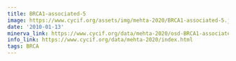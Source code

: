 ```yaml
---
title: BRCA1-associated-5
image: https://www.cycif.org/assets/img/mehta-2020/BRCA1-associated-5.jpg
date: '2010-01-13'
minerva_link: https://www.cycif.org/data/mehta-2020/osd-BRCA1-associated-5.html
info_link: https://www.cycif.org/data/mehta-2020/index.html
tags: BRCA
---
```

